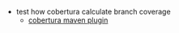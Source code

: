 * test how cobertura calculate branch coverage
	* [cobertura maven plugin](http://www.mojohaus.org/cobertura-maven-plugin/) 
